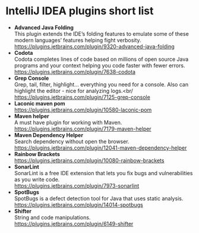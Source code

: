 # IntelliJ IDEA plugins short list



- **Advanced Java Folding**<br/>
This plugin extends the IDE’s folding features to emulate some of these modern languages’ features helping fight verbosity.<br/>
https://plugins.jetbrains.com/plugin/9320-advanced-java-folding
- **Codota**<br/>
Codota completes lines of code based on millions of open source Java programs and your context helping you code faster with fewer errors. <br/>
https://plugins.jetbrains.com/plugin/7638-codota
- **Grep Console**<br/>
Grep, tail, filter, highlight... everything you need for a console. Also can highlight the editor - nice for analyzing logs.<br/<br/>
https://plugins.jetbrains.com/plugin/7125-grep-console
- **Laconic maven pom**<br/>
https://plugins.jetbrains.com/plugin/10580-laconic-pom
- **Maven helper**<br/>
A must have plugin for working with Maven.<br/>
https://plugins.jetbrains.com/plugin/7179-maven-helper
- **Maven Dependency Helper**<br/>
Search dependency without open the browser.<br/>
https://plugins.jetbrains.com/plugin/12041-maven-dependency-helper
- **Rainbow Brackets**<br/>
https://plugins.jetbrains.com/plugin/10080-rainbow-brackets
- **SonarLint**<br/>
SonarLint is a free IDE extension that lets you fix bugs and vulnerabilities as you write code.<br/>
https://plugins.jetbrains.com/plugin/7973-sonarlint
- **SpotBugs**<br/>
SpotBugs is a defect detection tool for Java that uses static analysis.<br/>
https://plugins.jetbrains.com/plugin/14014-spotbugs
- **Shifter**<br/>
String and code manipulations.<br/>
https://plugins.jetbrains.com/plugin/6149-shifter
